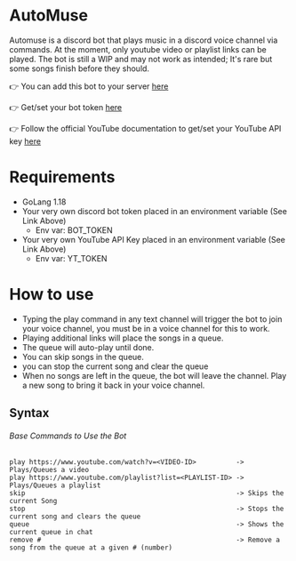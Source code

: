 # AutoMuse
Automuse is a discord bot that plays music in a discord voice channel via commands. At the moment, only youtube video or playlist links can be played. The bot is still a WIP and may not work as intended; It's rare but some songs finish before they should.

:point_right: You can add this bot to your server [here](https://discord.com/api/oauth2/authorize?client_id=955836104559460362&permissions=534723950656&scope=bot%20applications.commands)

:point_right: Get/set your bot token [here](https://discord.com/developers/applications/)

:point_right: Follow the official YouTube documentation to get/set your YouTube API key [here](https://developers.google.com/youtube/v3/docs)

# Requirements
- GoLang 1.18
- Your very own discord bot token placed in an environment variable (See Link Above)
     - Env var: BOT_TOKEN
- Your very own YouTube API Key placed in an environment variable (See Link Above)
    - Env var: YT_TOKEN

# How to use
- Typing the play command in any text channel will trigger the bot to join your voice channel, you must be in a voice channel for this to work.
- Playing additional links will place the songs in a queue. 
- The queue will auto-play until done.
- You can skip songs in the queue.
- you can stop the current song and clear the queue
- When no songs are left in the queue, the bot will leave the channel. Play a new song to bring it back in your voice channel.

## Syntax
###### Base Commands to Use the Bot
````
play https://www.youtube.com/watch?v=<VIDEO-ID>          -> Plays/Queues a video
play https://www.youtube.com/playlist?list=<PLAYLIST-ID> -> Plays/Queues a playlist
skip                                                     -> Skips the current Song
stop                                                     -> Stops the current song and clears the queue
queue                                                    -> Shows the current queue in chat
remove #                                                 -> Remove a song from the queue at a given # (number)
````